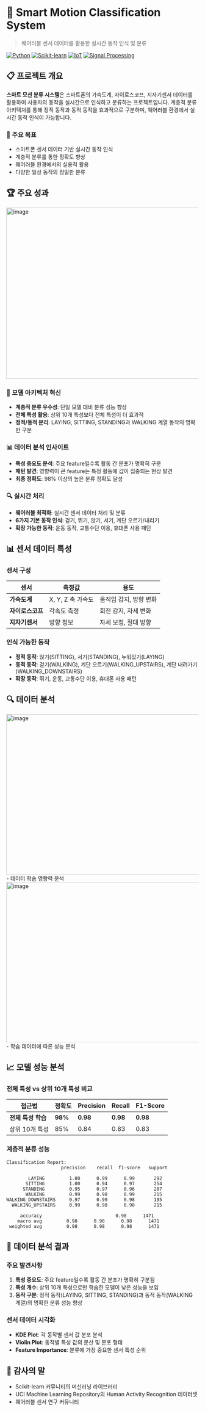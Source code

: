 # 📱 Smart Motion Classification System
> 웨어러블 센서 데이터를 활용한 실시간 동작 인식 및 분류

[![Python](https://img.shields.io/badge/Python-3.8+-blue.svg)](https://www.python.org/downloads/)
[![Scikit-learn](https://img.shields.io/badge/Scikit--learn-1.0+-orange.svg)](https://scikit-learn.org/)
[![IoT](https://img.shields.io/badge/IoT-Sensor%20Data-green.svg)]()
[![Signal Processing](https://img.shields.io/badge/Signal-Processing-red.svg)]()

## 📋 프로젝트 개요

**스마트 모션 분류 시스템**은 스마트폰의 가속도계, 자이로스코프, 지자기센서 데이터를 활용하여 사용자의 동작을 실시간으로 인식하고 분류하는 프로젝트입니다. 
계층적 분류 아키텍처를 통해 정적 동작과 동적 동작을 효과적으로 구분하며, 웨어러블 환경에서 실시간 동작 인식이 가능합니다.

### 🎯 주요 목표
- 스마트폰 센서 데이터 기반 실시간 동작 인식
- 계층적 분류를 통한 정확도 향상
- 웨어러블 환경에서의 실용적 활용
- 다양한 일상 동작의 정밀한 분류

## 🏆 주요 성과

<img width="1274" height="449" alt="image" src="https://github.com/user-attachments/assets/04134fdc-263d-4583-a812-0217b83bfc69" />

### 🧠 모델 아키텍처 혁신
- **계층적 분류 우수성**: 단일 모델 대비 분류 성능 향상
- **전체 특성 활용**: 상위 10개 특성보다 전체 특성이 더 효과적
- **정적/동적 분리**: LAYING, SITTING, STANDING과 WALKING 계열 동작의 명확한 구분

### 📊 데이터 분석 인사이트
- **특성 중요도 분석**: 주요 feature일수록 활동 간 분포가 명확히 구분
- **패턴 발견**: 영향력이 큰 feature는 특정 활동에 값이 집중되는 현상 발견
- **최종 정확도**: 98% 이상의 높은 분류 정확도 달성

### 🔍 실시간 처리
- **웨어러블 최적화**: 실시간 센서 데이터 처리 및 분류
- **6가지 기본 동작 인식**: 걷기, 뛰기, 앉기, 서기, 계단 오르기/내리기
- **확장 가능한 동작**: 운동 동작, 교통수단 이용, 휴대폰 사용 패턴

## 📊 센서 데이터 특성

### 센서 구성
| 센서 | 측정값 | 용도 |
|------|--------|------|
| **가속도계** | X, Y, Z 축 가속도 | 움직임 감지, 방향 변화 |
| **자이로스코프** | 각속도 측정 | 회전 감지, 자세 변화 |
| **지자기센서** | 방향 정보 | 자세 보정, 절대 방향 |

### 인식 가능한 동작
- **정적 동작**: 앉기(SITTING), 서기(STANDING), 누워있기(LAYING)
- **동적 동작**: 걷기(WALKING), 계단 오르기(WALKING_UPSTAIRS), 계단 내려가기(WALKING_DOWNSTAIRS)
- **확장 동작**: 뛰기, 운동, 교통수단 이용, 휴대폰 사용 패턴

## 🔍 데이터 분석
<img width="1443" height="420" alt="image" src="https://github.com/user-attachments/assets/c983bc8d-fb06-483f-9063-2a1d5ce7d2a4" />
- 데이터 학습 영향력 분석
  
<img width="1443" height="420" alt="image" src="https://github.com/user-attachments/assets/b63000dc-af00-4f0a-bbb1-7a1958d2facb" />
- 학습 데이터에 따른 성능 분석


## 📈 모델 성능 분석

### 전체 특성 vs 상위 10개 특성 비교

| 접근법 | 정확도 | Precision | Recall | F1-Score |
|--------|--------|-----------|--------|----------|
| **전체 특성 학습** | **98%** | **0.98** | **0.98** | **0.98** |
| 상위 10개 특성 | 85% | 0.84 | 0.83 | 0.83 |

### 계층적 분류 성능
```
Classification Report:
                    precision    recall  f1-score   support

        LAYING         1.00      0.99      0.99       292
       SITTING         1.00      0.94      0.97       254
      STANDING         0.95      0.97      0.96       287
       WALKING         0.99      0.98      0.99       215
WALKING_DOWNSTAIRS     0.97      0.99      0.98       195
  WALKING_UPSTAIRS     0.99      0.98      0.98       215

     accuracy                           0.98      1471
    macro avg         0.98      0.98      0.98      1471
 weighted avg         0.98      0.98      0.98      1471
```

## 🔬 데이터 분석 결과

### 주요 발견사항
1. **특성 중요도**: 주요 feature일수록 활동 간 분포가 명확히 구분됨
2. **특성 개수**: 상위 10개 특성으로만 학습한 모델이 낮은 성능을 보임
3. **동작 구분**: 정적 동작(LAYING, SITTING, STANDING)과 동적 동작(WALKING 계열)의 명확한 분류 성능 향상

### 센서 데이터 시각화
- **KDE Plot**: 각 동작별 센서 값 분포 분석
- **Violin Plot**: 동작별 특성 값의 분산 및 분포 형태
- **Feature Importance**: 분류에 가장 중요한 센서 특성 순위


## 🙏 감사의 말

- Scikit-learn 커뮤니티의 머신러닝 라이브러리
- UCI Machine Learning Repository의 Human Activity Recognition 데이터셋
- 웨어러블 센서 연구 커뮤니티
